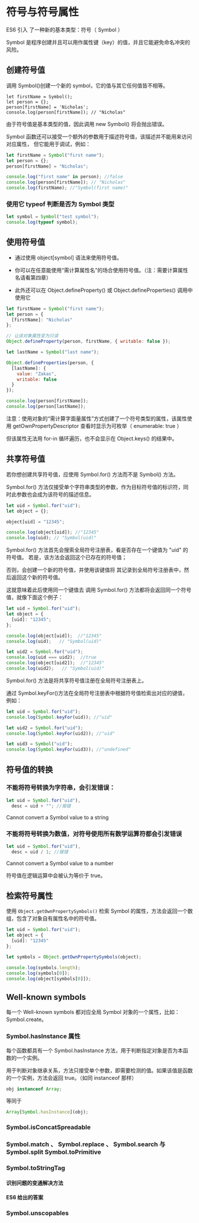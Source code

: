 # 符号与符号属性

ES6 引入 了一种新的基本类型：符号（ Symbol ）

Symbol 是程序创建并且可以用作属性键（key）的值，并且它能避免命名冲突的风险。

## 创建符号值

调用 Symbol()创建一个新的 symbol，它的值与其它任何值皆不相等。

```JS
let firstName = Symbol();
let person = {};
person[firstName] = 'Nicholas';
console.log(person[firstName]); // "Nicholas"
```

由于符号值是基本类型的值，因此调用 new Symbol() 将会抛出错误。

Symbol 函数还可以接受一个额外的参数用于描述符号值，该描述并不能用来访问对应属性， 但它能用于调试，例如：

```js
let firstName = Symbol("first name");
let person = {};
person[firstName] = "Nicholas";

console.log("first name" in person); //false
console.log(person[firstName]); // "Nicholas"
console.log(firstName); //"Symbol(first name)"
```

### 使用它 typeof 判断是否为 Symbol 类型

```js
let symbol = Symbol("test symbol");
console.log(typeof symbol);
```

## 使用符号值

* 通过使用 object[symbol] 语法来使用符号值。

* 你可以在任意能使用“需计算属性名”的场合使用符号值。（注：需要计算属性名请看第四章）

* 此外还可以在 Object.defineProperty() 或 Object.defineProperties() 调用中使用它

```js
let firstName = Symbol("first name");
let person = {
  [firstName]: "Nicholas"
};

// 让该对象属性变为只读
Object.defineProperty(person, firstName, { writable: false });

let lastName = Symbol("last name");

Object.defineProperties(person, {
  [lastName]: {
    value: "Zakas",
    writable: false
  }
});

console.log(person[firstName]);
console.log(person[lastName]);
```

注意：使用对象的“需计算字面量属性”方式创建了一个符号类型的属性，该属性使用 getOwnPropertyDescriptor 查看时显示为可枚举（ enumerable: true ）

但该属性无法用 for-in 循环遍历，也不会显示在 Object.keys() 的结果中。

## 共享符号值

若你想创建共享符号值，应使用 Symbol.for() 方法而不是 Symbol() 方法。

Symbol.for() 方法仅接受单个字符串类型的参数，作为目标符号值的标识符，同时此参数也会成为该符号的描述信息。

```js
let uid = Symbol.for("uid");
let object = {};

object[uid] = "12345";

console.log(object[uid]); //"12345"
console.log(uid); // "Symbol(uid)"
```

Symbol.for() 方法首先会搜索全局符号注册表，看是否存在一个键值为 "uid" 的符号值。 若是，该方法会返回这个已存在的符号值；

否则，会创建一个新的符号值，并使用该键值将 其记录到全局符号注册表中，然后返回这个新的符号值。

这就意味着此后使用同一个键值去 调用 Symbol.for() 方法都将会返回同一个符号值，就像下面这个例子：

```js
let uid = Symbol.for("uid");
let object = {
  [uid]: "12345";
};

console.log(object[uid]);  //"12345"
console.log(uid);   // "Symbol(uid)"

let uid2 = Symbol.for("uid");
console.log(uid === uid2);  //true
console.log(object[uid2]);  //"12345"
console.log(uid2);   // "Symbol(uid)"
```

Symbol.for() 方法是将共享符号值注册在全局符号注册表上。

通过 Symbol.keyFor()方法在全局符号注册表中根据符号值检索出对应的键值，例如：

```js
let uid = Symbol.for("uid");
console.log(Symbol.keyFor(uid)); //"uid"

let uid2 = Symbol.for("uid");
console.log(Symbol.keyFor(uid2)); //"uid"

let uid3 = Symbol("uid");
console.log(Symbol.keyFor(uid3)); //"undefined"
```

## 符号值的转换

### 不能将符号转换为字符串，会引发错误：

```js
let uid = Symbol.for("uid"),
  desc = uid + ""; //报错
```

Cannot convert a Symbol value to a string

### 不能将符号转换为数值，对符号使用所有数学运算符都会引发错误

```js
let uid = Symbol.for("uid"),
  desc = uid / 1; //报错
```

Cannot convert a Symbol value to a number

符号值在逻辑运算中会被认为等价于 true。

## 检索符号属性

使用 `Object.getOwnPropertySymbols()` 检索 Symbol 的属性，方法会返回一个数组，包含了对象自有属性名中的符号值。

```js
let uid = Symbol.for("uid");
let object = {
  [uid]: "12345"
};

let symbols = Object.getOwnPropertySymbols(object);

console.log(symbols.length);
console.log(symbols[0]);
console.log(object[symbols[0]]);
```

## Well-known symbols

每一个 Well-known symbols 都对应全局 Symbol 对象的一个属性，比如：Symbol.create。

### Symbol.hasInstance 属性

每个函数都具有一个 Symbol.hasInstance 方法，用于判断指定对象是否为本函数的一个实例。

用于判断对象继承关系，方法只接受单个参数，即需要检测的值。如果该值是函数的一个实例，方法会返回 true。（如同 instanceof 那样）

```js
obj instanceof Array;
```

等同于

```js
Array[Symbol.hasInstance](obj);
```

### Symbol.isConcatSpreadable

### Symbol.match 、 Symbol.replace 、 Symbol.search 与 Symbol.split Symbol.toPrimitive

### Symbol.toStringTag

#### 识别问题的变通解决方法

#### ES6 给出的答案

### Symbol.unscopables
